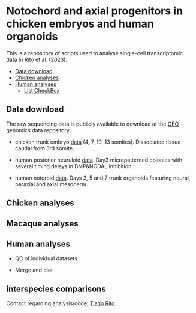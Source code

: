


# Notochord and axial progenitors in chicken embryos and human organoids
This is a repository of scripts used to analyse single-cell transcriptomic data in [Rito et al. (2023)](https://www.biorxiv.org/content/10.1101/2023.02.27.530267v1).



- [Data download](#Data-download)
- [Chicken analyses](#Chicken-analyses)
- [Human analyses](#Human-analyses)
    - [List CheckBox](#list-checkbox)



## Data download

 The raw sequencing data is publicly available to download at the [GEO](https://www.ncbi.nlm.nih.gov/geo/info/download.html) genomics data repository.

  * chicken trunk embryo [data](https://www.ncbi.nlm.nih.gov/geo/query/acc.cgi?acc=GSE223189) (4, 7, 10, 13 somites). Dissociated tissue caudal from 3rd somite. 

  * human posterior neuruloid [data](https://www.ncbi.nlm.nih.gov/geo/query/acc.cgi?acc=GSE224404). Day3 micropatterned colonies with several timing delays in BMP&NODAL inhibition.

  * human notoroid [data](https://www.ncbi.nlm.nih.gov/geo/query/acc.cgi?acc=GSE255338). Days 3, 5 and 7 trunk organoids featuring neural, paraxial and axial mesoderm.

## Chicken analyses

## Macaque analyses

## Human analyses

  * QC of individual datasets

  * Merge and plot

## interspecies comparisons





Contact regarding analysis/code: [Tiago Rito](mailto:tiago.rito@crick.ac.uk).

